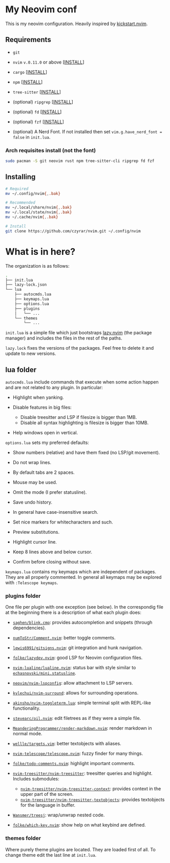 # My Neovim conf

This is my neovim configuration.
Heavily inspired by [kickstart.nvim](https://github.com/nvim-lua/kickstart.nvim).

## Requirements

- `git`

- `nvim` `v.0.11.0` or above [[INSTALL](https://github.com/neovim/neovim/blob/master/INSTALL.md)]

- `cargo` [[INSTALL](https://doc.rust-lang.org/stable/cargo/getting-started/installation.html)]

- `npm` [[INSTALL](https://github.com/npm/cli)]

- `tree-sitter` [[INSTALL](https://github.com/tree-sitter/tree-sitter/blob/master/crates/cli/README.md)]

- (optional) `ripgrep` [[INSTALL](https://github.com/BurntSushi/ripgrep?tab=readme-ov-file#installation)]

- (optional) `fd` [[INSTALL](https://github.com/sharkdp/fd?tab=readme-ov-file#installation)]

- (optional) `fzf` [[INSTALL](https://github.com/junegunn/fzf?tab=readme-ov-file#installation)]

- (optional) A Nerd Font. If not installed then set `vim.g.have_nerd_font = false` in `init.lua`.

### Arch requisites install (not the font)

```sh
sudo pacman -S git neovim rust npm tree-sitter-cli ripgrep fd fzf
```

## Installing

```sh
# Required
mv ~/.config/nvim{,.bak}

# Recommended
mv ~/.local/share/nvim{,.bak}
mv ~/.local/state/nvim{,.bak}
mv ~/.cache/nvim{,.bak}

# Install
git clone https://github.com/czyrar/nvim.git ~/.config/nvim
```

# What is in here?

The organization is as follows:

```sh
.
├── init.lua
├── lazy-lock.json
└── lua
    ├── autocmds.lua
    ├── keymaps.lua
    ├── options.lua
    ├── plugins
    │   └── ...
    └── themes
        └── ...
```

`init.lua` is a simple file which just bootstraps [lazy.nvim](https://github.com/folke/lazy.nvim) (the package manager)
and includes the files in the rest of the paths.

`lazy.lock` fixes the versions of the packages. Feel free to delete it and update to new versions.

## lua folder

`autocmds.lua` include commands that execute when some action happen and are not related to any plugin.
In particular:

- Highlight when yanking.

- Disable features in big files:
    - Disable treesitter and LSP if filesize is bigger than 1MB.
    - Disable all syntax highlighting is filesize is bigger than 10MB.

- Help windows open in vertical.

`options.lua` sets my preferred defaults:

- Show numbers (relative) and have them fixed (no LSP/git movement).

- Do not wrap lines.

- By default tabs are 2 spaces.

- Mouse may be used.

- Omit the mode (I prefer statusline).

- Save undo history.

- In general have case-insensitive search.

- Set nice markers for whitecharacters and such.

- Preview substitutions.

- Highlight cursor line.

- Keep 8 lines above and below cursor.

- Confirm before closing without save.

`keymaps.lua` contains my keymaps which are independent of packages.
They are all properly commented.
In general all keymaps may be explored with `:Telescope keymaps`.

### plugins folder

One file per plugin with one exception (see below). In the correspondig file at the beginning there is
a description of what each plugin does:

- [`saghen/blink.cmp`](https://github.com/saghen/blink.cmp): provides autocompletion and snippets (through dependencies).

- [`numToStr/Comment.nvim`](https://github.com/numToStr/Comment.nvim): better toggle comments.

- [`lewis6991/gitsigns.nvim`](https://github.com/lewis6991/gitsigns.nvim): git integration and hunk navigation.

- [`folke/lazydev.nvim`](https://github.com/folke/lazydev.nvim): good LSP for Neovim configuration files.

- [`nvim-lualine/lualine.nvim`](https://github.com/nvim-lualine/lualine.nvim): status bar with style similar to [`echasnovski/mini.statusline`](https://github.com/echasnovski/mini.statusline).

- [`neovim/nvim-lspconfig`](https://github.com/neovim/nvim-lspconfig): allow attachment to LSP servers.

- [`kylechui/nvim-surround`](https://github.com/kylechui/nvim-surround): allows for surrounding operations.

- [`akinsho/nvim-toggleterm.lua`](https://github.com/akinsho/nvim-toggleterm.lua): simple terminal split with REPL-like functionality.

- [`stevearc/oil.nvim`](https://github.com/stevearc/oil.nvim): edit filetrees as if they were a simple file.

- [`MeanderingProgrammer/render-markdown.nvim`](https://github.com/MeanderingProgrammer/render-markdown.nvim): render markdown in normal mode.

- [`wellle/targets.vim`](https://github.com/wellle/targets.vim): better textobjects with aliases.

- [`nvim-telescope/telescope.nvim`](https://github.com/nvim-telescope/telescope.nvim): fuzzy finder for many things.

- [`folke/todo-comments.nvim`](https://github.com/folke/todo-comments.nvim): highlight important comments.

- [`nvim-treesitter/nvim-treesitter`](https://github.com/nvim-treesitter/nvim-treesitter): treesitter queries and highlight. Includes submodules:
    - [`nvim-treesitter/nvim-treesitter-context`](https://github.com/nvim-treesitter/nvim-treesitter-context): provides context in the upper part of the screen.
    - [`nvim-treesitter/nvim-treesitter-textobjects`](https://github.com/nvim-treesitter/nvim-treesitter-textobjects): provides textobjects for the language in buffer.

- [`Wansmer/treesj`](https://github.com/Wansmer/treesj): wrap/unwrap nested code.

- [`folke/which-key.nvim`](https://github.com/folke/which-key.nvim): show help on what keybind are defined.

### themes folder

Where purely theme plugins are located. They are loaded first of all.
To change theme edit the last line at `init.lua`.
